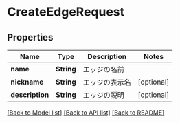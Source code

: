 # CreateEdgeRequest

## Properties
Name | Type | Description | Notes
------------ | ------------- | ------------- | -------------
**name** | **String** | エッジの名前 | 
**nickname** | **String** | エッジの表示名 | [optional] 
**description** | **String** | エッジの説明 | [optional] 

[[Back to Model list]](../README.md#documentation-for-models) [[Back to API list]](../README.md#documentation-for-api-endpoints) [[Back to README]](../README.md)


